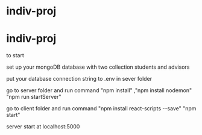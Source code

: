 # indiv-proj
# indiv-proj


to start 

set up your mongoDB database with two collection students and advisors

put your database connection string to .env in sever folder

go to server folder and run command "npm install" ,"npm install nodemon" "npm run startServer"

go to client folder and run command "npm install react-scripts --save" "npm start"

server start at localhost:5000

